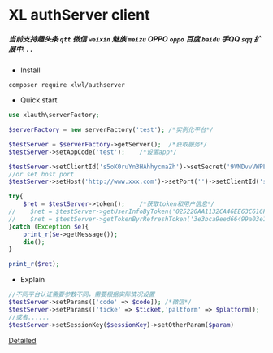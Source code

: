XL authServer client
=======================
##### 当前支持趣头条 `qtt` 微信 `weixin` 魅族 `meizu` OPPO `oppo` 百度 `baidu`  手QQ `sqq` 扩展中. . .

- Install

~~~
composer require xlwl/authserver
~~~

- Quick start

~~~php
use xlauth\serverFactory;

$serverFactory = new serverFactory('test'); /*实例化平台*/

$testServer = $serverFactory->getServer();  /*获取服务*/
$testServer->setAppCode('test');    /*设置app*/

$testServer->setClientId('s5oK0ruYn3HAhhycmaZh')->setSecret('9VMDvvVWPLpRcWKJmpzzKNAsorZl0Mu2k0u0f4aoosKSqGllKH')->setParams(['sessionKey' => '3ae285219845205c98985081a75439405caf64a8']); /*设置clientId、secret、请求参数*/
//or set host port
$testServer->setHost('http://www.xxx.com')->setPort('')->setClientId('s5oK0ruYn3HAhhycmaZh')->setSecret('9VMDvvVWPLpRcWKJmpzzKNAsorZl0Mu2k0u0f4aoosKSqGllKH')->setParams(['sessionKey' => '3ae285219845205c98985081a75439405caf64a8']); /*设置clientId、secret、请求参数*/

try{
    $ret = $testServer->token();    /*获取token和用户信息*/
//    $ret = $testServer->getUserInfoByToken('025220AA1132CA46EE63C616F5C210BF'); /*通过token获取用户信息*/
//    $ret = $testServer->getTokenByrRefreshToken('3e3bca9eed66499a03e16378fbd7173e');    /*通过refertoken生成新的token*/
}catch (Exception $e){
    print_r($e->getMessage());
    die();
}

print_r($ret);
~~~

- Explain

~~~php
//不同平台认证需要参数不同，需要根据实际情况设置
$testServer->setParams(['code' => $code]); /*微信*/
$testServer->setParams(['ticke' => $ticket,'paltform' => $platform]);   /*趣头条*/
//或者......
$testServer->setSessionKey($sessionKey)->setOtherParam($param)
~~~
[Detailed](./DESCRIPTION.md)